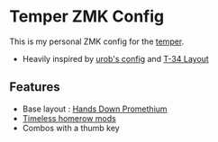 # Temper ZMK Config

This is my personal ZMK config for the [temper](https://github.com/raeedcho/temper).

- Heavily inspired by [urob's config](https://github.com/urob/zmk-config) and [T-34 Layout](https://www.jonashietala.se/blog/2021/06/03/the-t-34-keyboard-layout/)

## Features

- Base layout : [Hands Down Promethium](https://cyanophage.github.io/#handsdown-promethium)
- [Timeless homerow mods](https://github.com/urob/zmk-config#timeless-homerow-mods)
- Combos with a thumb key
